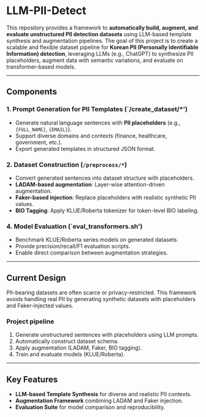 # LLM-PII-Detect  

This repository provides a framework to **automatically build, augment, and evaluate unstructured PII detection datasets** using LLM-based template synthesis and augmentation pipelines. The goal of this project is to create a scalable and flexible dataset pipeline for **Korean PII (Personally Identifiable Information) detection**, leveraging LLMs (e.g., ChatGPT) to synthesize PII placeholders, augment data with semantic variations, and evaluate on transformer-based models.  

---

## Components  

### 1. Prompt Generation for PII Templates (`/create_dataset/*')  
- Generate natural language sentences with **PII placeholders** (e.g., `{FULL_NAME}`, `{EMAIL}`).  
- Support diverse domains and contexts (finance, healthcare, government, etc.).  
- Export generated templates in structured JSON format.  

### 2. Dataset Construction (`/preprocess/*`)  
- Convert generated sentences into dataset structure with placeholders.
- **LADAM-based augmentation**: Layer-wise attention-driven augmentation.  
- **Faker-based injection**: Replace placeholders with realistic synthetic PII values.  
- **BIO Tagging**: Apply KLUE/Roberta tokenizer for token-level BIO labeling.  

### 4. Model Evaluation (`eval_transformers.sh')  
- Benchmark KLUE/Roberta series models on generated datasets.  
- Provide precision/recall/F1 evaluation scripts.  
- Enable direct comparison between augmentation strategies.  

---

## Current Design  
PII-bearing datasets are often scarce or privacy-restricted. This framework avoids handling real PII by generating synthetic datasets with placeholders and Faker-injected values.  

### Project pipeline
1. Generate unstructured sentences with placeholders using LLM prompts.  
2. Automatically construct dataset schema.  
3. Apply augmentation (LADAM, Faker, BIO tagging).  
4. Train and evaluate models (KLUE/Roberta).  

---

## Key Features  

- **LLM-based Template Synthesis** for diverse and realistic PII contexts.  
- **Augmentation Framework** combining LADAM and Faker injection.  
- **Evaluation Suite** for model comparison and reproducibility.  

